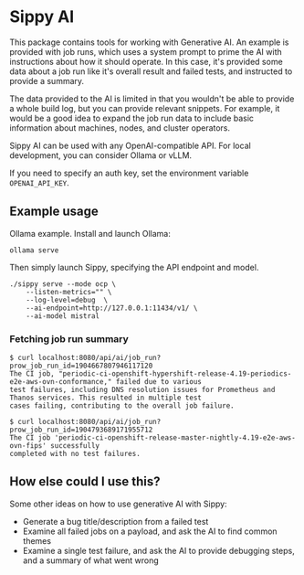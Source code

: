 # Sippy AI

This package contains tools for working with Generative AI.  An example is provided 
with job runs, which uses a system prompt to prime the AI with instructions about how 
it should operate.  In this case, it's provided some data about a job run like it's
overall result and failed tests, and instructed to provide a summary.

The data provided to the AI is limited in that you wouldn't be able to provide a whole
build log, but you can provide relevant snippets.  For example, it would be a good 
idea to expand the job run data to include basic information about machines, nodes, and
cluster operators.

Sippy AI can be used with any OpenAI-compatible API. For local development, you can 
consider Ollama or vLLM.

If you need to specify an auth key, set the environment variable `OPENAI_API_KEY`.

## Example usage

Ollama example.  Install and launch Ollama:

```
ollama serve
```

Then simply launch Sippy, specifying the API endpoint and model.

```
./sippy serve --mode ocp \
    --listen-metrics="" \
    --log-level=debug  \
    --ai-endpoint=http://127.0.0.1:11434/v1/ \
    --ai-model mistral
```

### Fetching job run summary

```
$ curl localhost:8080/api/ai/job_run?prow_job_run_id=1904667807946117120
The CI job, "periodic-ci-openshift-hypershift-release-4.19-periodics-e2e-aws-ovn-conformance," failed due to various
test failures, including DNS resolution issues for Prometheus and Thanos services. This resulted in multiple test
cases failing, contributing to the overall job failure.
```

```
$ curl localhost:8080/api/ai/job_run?prow_job_run_id=1904793689171955712
The CI job 'periodic-ci-openshift-release-master-nightly-4.19-e2e-aws-ovn-fips' successfully
completed with no test failures.
```

## How else could I use this?

Some other ideas on how to use generative AI with Sippy:

- Generate a bug title/description from a failed test
- Examine all failed jobs on a payload, and ask the AI to find common themes
- Examine a single test failure, and ask the AI to provide debugging steps, and a summary of what went wrong

